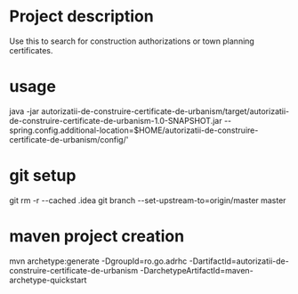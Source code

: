 # Project description

Use this to search for construction authorizations or town planning certificates.

# usage

java -jar autorizatii-de-construire-certificate-de-urbanism/target/autorizatii-de-construire-certificate-de-urbanism-1.0-SNAPSHOT.jar --spring.config.additional-location=$HOME/autorizatii-de-construire-certificate-de-urbanism/config/'

# git setup

git rm -r --cached .idea
git branch --set-upstream-to=origin/master master

# maven project creation

mvn archetype:generate -DgroupId=ro.go.adrhc -DartifactId=autorizatii-de-construire-certificate-de-urbanism
-DarchetypeArtifactId=maven-archetype-quickstart
